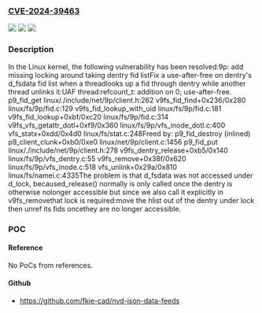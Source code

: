 ### [CVE-2024-39463](https://cve.mitre.org/cgi-bin/cvename.cgi?name=CVE-2024-39463)
![](https://img.shields.io/static/v1?label=Product&message=Linux&color=blue)
![](https://img.shields.io/static/v1?label=Version&message=154372e67d40%3C%203bb6763a8319%20&color=brighgreen)
![](https://img.shields.io/static/v1?label=Vulnerability&message=n%2Fa&color=brighgreen)

### Description

In the Linux kernel, the following vulnerability has been resolved:9p: add missing locking around taking dentry fid listFix a use-after-free on dentry's d_fsdata fid list when a threadlooks up a fid through dentry while another thread unlinks it:UAF thread:refcount_t: addition on 0; use-after-free. p9_fid_get linux/./include/net/9p/client.h:262 v9fs_fid_find+0x236/0x280 linux/fs/9p/fid.c:129 v9fs_fid_lookup_with_uid linux/fs/9p/fid.c:181 v9fs_fid_lookup+0xbf/0xc20 linux/fs/9p/fid.c:314 v9fs_vfs_getattr_dotl+0xf9/0x360 linux/fs/9p/vfs_inode_dotl.c:400 vfs_statx+0xdd/0x4d0 linux/fs/stat.c:248Freed by: p9_fid_destroy (inlined) p9_client_clunk+0xb0/0xe0 linux/net/9p/client.c:1456 p9_fid_put linux/./include/net/9p/client.h:278 v9fs_dentry_release+0xb5/0x140 linux/fs/9p/vfs_dentry.c:55 v9fs_remove+0x38f/0x620 linux/fs/9p/vfs_inode.c:518 vfs_unlink+0x29a/0x810 linux/fs/namei.c:4335The problem is that d_fsdata was not accessed under d_lock, becaused_release() normally is only called once the dentry is otherwise nolonger accessible but since we also call it explicitly in v9fs_removethat lock is required:move the hlist out of the dentry under lock then unref its fids oncethey are no longer accessible.

### POC

#### Reference
No PoCs from references.

#### Github
- https://github.com/fkie-cad/nvd-json-data-feeds

